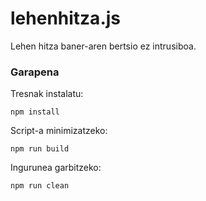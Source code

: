 # lehenhitza.js
Lehen hitza baner-aren bertsio ez intrusiboa.

### Garapena

Tresnak instalatu:

`npm install`

Script-a minimizatzeko:

`npm run build`

Ingurunea garbitzeko:

`npm run clean`

